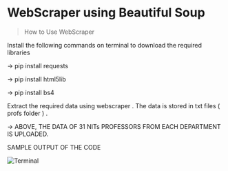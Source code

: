 # WebScraper using Beautiful Soup

>How to Use WebScraper

Install the following commands on terminal to download the required libraries

-> pip install requests

-> pip install html5lib

-> pip install bs4

Extract the required data using webscraper . The data is stored in txt files ( profs folder ) . 

-> ABOVE, THE DATA OF 31 NITs PROFESSORS FROM EACH DEPARTMENT IS UPLOADED. 

SAMPLE OUTPUT OF THE CODE

![Terminal](https://user-images.githubusercontent.com/96968955/219596185-6e656986-1489-4bad-9e28-7651d91378a7.png)




